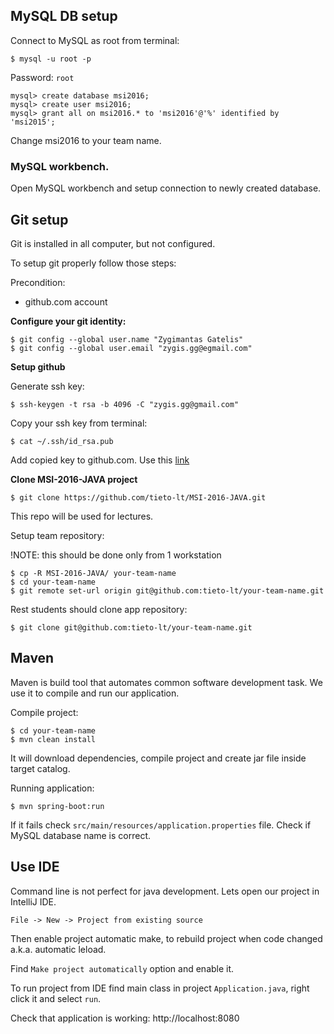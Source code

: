 
## MySQL DB setup

Connect to MySQL as root from terminal:

```
$ mysql -u root -p
```

Password: `root`

```
mysql> create database msi2016;
mysql> create user msi2016;
mysql> grant all on msi2016.* to 'msi2016'@'%' identified by 'msi2015';
```

Change msi2016 to your team name.

### MySQL workbench.

Open MySQL workbench and setup connection to newly created database.

## Git setup

Git is installed in all computer, but not configured.

To setup git properly follow those steps:

Precondition:
  - github.com account

**Configure your git identity:**

```
$ git config --global user.name "Zygimantas Gatelis"
$ git config --global user.email "zygis.gg@egmail.com"
```

**Setup github**

Generate ssh key:
```
$ ssh-keygen -t rsa -b 4096 -C "zygis.gg@gmail.com"
```

Copy your ssh key from terminal:
```
$ cat ~/.ssh/id_rsa.pub
```

Add copied key to github.com.
Use this [link](https://github.com/settings/keys)

**Clone MSI-2016-JAVA project**

```
$ git clone https://github.com/tieto-lt/MSI-2016-JAVA.git
```

This repo will be used for lectures.

Setup team repository:

!NOTE: this should be done only from 1 workstation

```
$ cp -R MSI-2016-JAVA/ your-team-name
$ cd your-team-name
$ git remote set-url origin git@github.com:tieto-lt/your-team-name.git
```

Rest students should clone app repository:

```
$ git clone git@github.com:tieto-lt/your-team-name.git
```

## Maven

Maven is build tool that automates common software development task.
We use it to compile and run our application.

Compile project:
```
$ cd your-team-name
$ mvn clean install
```
It will download dependencies, compile project and create jar file inside target catalog.

Running application:
```
$ mvn spring-boot:run
```

If it fails check `src/main/resources/application.properties` file. Check if MySQL database name is correct.

## Use IDE

Command line is not perfect for java development. Lets open our project in IntelliJ IDE.

`File -> New -> Project from existing source`

Then enable project automatic make, to rebuild project when code changed a.k.a. automatic leload.

Find `Make project automatically` option and enable it.

To run project from IDE find main class in project `Application.java`, right click it and select `run`.

Check that application is working:
http://localhost:8080
